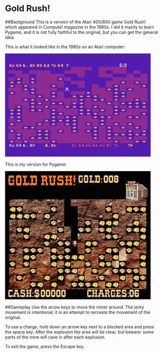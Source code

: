 # Gold Rush!

##Background
This is a version of the Atari 400/800 game Gold Rush! which appeared in Compute! magazine in the 1980s. I did it mainly to learn Pygame, and it is not fully faithful to the original, but you can get the general idea.

This is what it looked like in the 1980s on an Atari computer:

![Gold Rush! for Atari](assets/images/goldrush-atari.png "Gold Rush! for Atari")

This is my version for Pygame:

![Gold Rush! for Pygame](assets/images/goldrush-pygame.png "Gold Rush! for Pygame")

##Gameplay
Use the arrow keys to move the miner around. The jerky movement is intentional; it is an attempt to recreate the movement of the original.

To use a charge, hold down an arrow key next to a blocked area and press the space key. After the explosion the area will be clear, but beware: some parts of the mine will cave in after each explosion.

To exit the game, press the Escape key.


